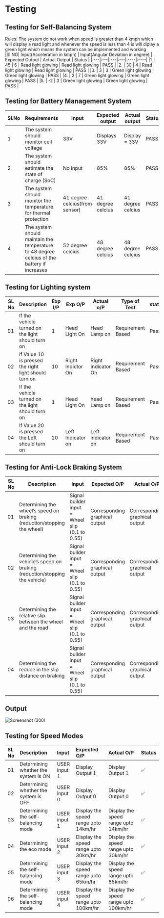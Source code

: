 # Testing

## Testing for Self-Balancing System

Rules: The system do not work when speed is greater than 4 kmph which will display a read light and whenever the speed is less than 4 is will diplay a green light which means the system can be implemented and working
|Sl.NO| Input(Acceleration in kmph) | Input(Angular Deviation in degree) | Expected Output | Actual Output | Status |
|:---|:---|:---|:---|:----|:----|
|1. | 45 | 6 | Read light glowing | Read light glowing | PASS |
|2. | 30 | 4 | Read light glowing | Read light glowing | PASS |
|3. | 3  | 3 | Green light glowing | Green light glowing | PASS |
|4. | 2 | 7 | Green light glowing | Green light glowing | PASS |
|5. | -2 | 3 | Green light glowing | Green light glowing | PASS |


## Testing for Battery Management System

|Sl.No|Requirements|input|Expected output|Actual output|Status|
|-----|------------|---------------|-------------|-----|------|
|1|The system should monitor cell voltage|33V|Displays 33V|Display = 33V|PASS|
|2|The system should estimate the state of charge (SoC)|No input| 85%|85%|PASS|
|3|The system should monitor the temperature for thermal protection|41 degree celcius(from sensor)|41 degree celcius|41 degree celcius|PASS|
|4|The system should maintain the temperature to 48 degree celcius of the battery if increases|52 degree celcius|48 degree celcius|48 degree celcius|PASS|



## Testing for Lighting system

|SL No|	Description| Exp I/P | Exp O/P | Actual o/P|  Type of Test | status|
|----|---|-----|------|---------|-------|--------| 
|01	|If the vehicle turned on the light should turn on| 1 | Head Light On | Head Lamp  on | Requirement Based | Pass|
|02	|If Value 10 is pressed the right light should turn on| 10 | Right Indictor On | Right Indicator On | Requirement Based | Pass|
|03	|If the vehicle turned on the light should turn on| 1 | Head Light On | head Lamp on | Requirement Based | Pass |
|04 |If Value 20 is pressed the Left should turn on| 20 |Left Indicator on | Left indicator on | Requirement Based | Pass |

## Testing for Anti-Lock Braking System

|SL No|Description|Input|Expected O/P|Actual O/P|Status|
|-----|------------|------------|------------|---------|----------|
|01|Determining the wheel’s speed on braking (reduction/stopping the wheel)|Signal builder input = Wheel slip (0.1 to 0.55) | Corresponding graphical output|Corresponding graphical output| Pass |
|02|Determining the vehicle’s speed on braking (reduction/stopping the vehicle)|Signal builder input = Wheel slip (0.1 to 0.55)| Corresponding graphical output|Corresponding graphical output| Pass | 
|03|Determining the relative slip between the wheel and the road|Signal builder input = Wheel slip (0.1 to 0.55)| Corresponding graphical output|Corresponding graphical output| Pass | 
|04|Determining the reduce in the slip distance on braking| Signal builder input = Wheel slip (0.1 to 0.55)| Corresponding graphical output|Corresponding graphical output| Pass | 

## Output

![Screenshot (300)](https://user-images.githubusercontent.com/42509490/160251176-6bc619b2-f51b-4c34-94a4-7a81aa57b79a.png)

## Testing for Speed Modes

|SL No|Description|Input|Expected O/P|Actual O/P|Status|
|:---|:---|:---|:---|:---|:---|
|01|Determining whether the system is ON|USER input 1|Display Output 1|Display Output 1| ✅ |
|02|Determining whether the system is OFF|USER input 0|Display Output 0|Display Output 0| ✅ | 
|03|Determining the self-balancing mode|USER input 1|Display the speed range upto 14km/hr|Display the speed range upto 14km/hr| ✅ | 
|04|Determining the eco mode|USER input 2|Display the speed range upto 30km/hr|Display the speed range upto 30km/hr| ✅ |
|05|Determining the self-balancing mode|USER input 3|Display the speed range upto 65km/hr|Display the speed range upto 65km/hr| ✅ |
|06|Determining the self-balancing mode|USER input 4|Display the speed range upto 100km/hr|Display the speed range upto 100km/hr| ✅ |
